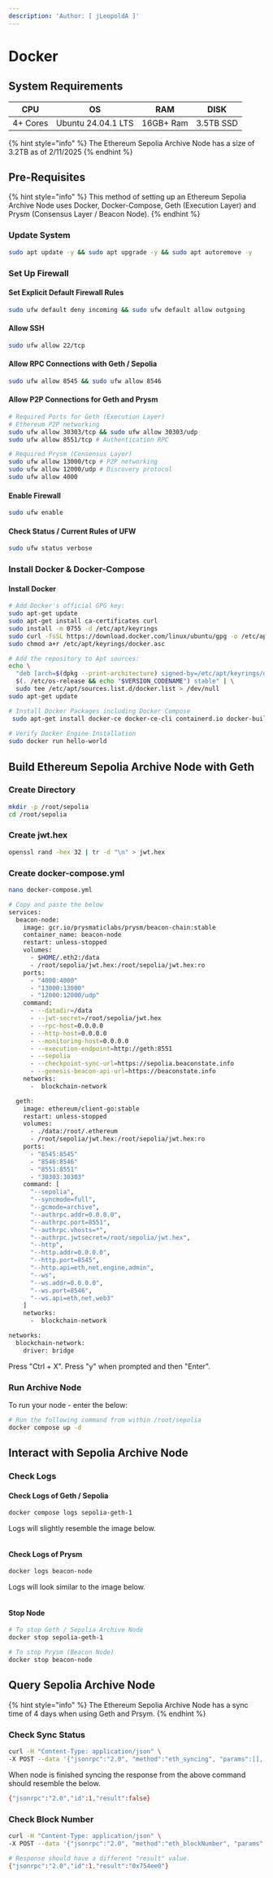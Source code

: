 ```yaml
---
description: 'Author: [ jLeopoldA ]'
---
```


# Docker

## System Requirements

| CPU      | OS                 | RAM       | DISK      |
| -------- | ------------------ | --------- | --------- |
| 4+ Cores | Ubuntu 24.04.1 LTS | 16GB+ Ram | 3.5TB SSD |

{% hint style="info" %}
The Ethereum Sepolia Archive Node has a size of 3.2TB as of 2/11/2025
{% endhint %}

## Pre-Requisites

{% hint style="info" %}
This method of setting up an Ethereum Sepolia Archive Node uses Docker, Docker-Compose, Geth (Execution Layer) and Prysm (Consensus Layer / Beacon Node).
{% endhint %}

### Update System

```bash
sudo apt update -y && sudo apt upgrade -y && sudo apt autoremove -y
```

### Set Up Firewall

#### Set Explicit Default Firewall Rules

```bash
sudo ufw default deny incoming && sudo ufw default allow outgoing
```

#### Allow SSH

```bash
sudo ufw allow 22/tcp
```

#### Allow RPC Connections with Geth / Sepolia

```bash
sudo ufw allow 8545 && sudo ufw allow 8546
```

#### Allow P2P Connections for Geth and Prysm

```bash
# Required Ports for Geth (Execution Layer)
# Ethereum P2P networking
sudo ufw allow 30303/tcp && sudo ufw allow 30303/udp
sudo ufw allow 8551/tcp # Authentication RPC

# Required Prysm (Consensus Layer)
sudo ufw allow 13000/tcp # P2P networking
sudo ufw allow 12000/udp # Discovery protocol
sudo ufw allow 4000
```

#### Enable Firewall

```bash
sudo ufw enable
```

#### Check Status / Current Rules of UFW

```bash
sudo ufw status verbose
```

### Install Docker & Docker-Compose

#### Install Docker

```bash
# Add Docker's official GPG key:
sudo apt-get update
sudo apt-get install ca-certificates curl
sudo install -m 0755 -d /etc/apt/keyrings
sudo curl -fsSL https://download.docker.com/linux/ubuntu/gpg -o /etc/apt/keyrings/docker.asc
sudo chmod a+r /etc/apt/keyrings/docker.asc

# Add the repository to Apt sources:
echo \
  "deb [arch=$(dpkg --print-architecture) signed-by=/etc/apt/keyrings/docker.asc] https://download.docker.com/linux/ubuntu \
  $(. /etc/os-release && echo "$VERSION_CODENAME") stable" | \
  sudo tee /etc/apt/sources.list.d/docker.list > /dev/null
sudo apt-get update

# Install Docker Packages including Docker Compose
 sudo apt-get install docker-ce docker-ce-cli containerd.io docker-buildx-plugin docker-compose-plugin
 
# Verify Docker Engine Installation
sudo docker run hello-world
```

## Build Ethereum Sepolia Archive Node with Geth

### Create Directory

```bash
mkdir -p /root/sepolia
cd /root/sepolia
```

### Create jwt.hex

```bash
openssl rand -hex 32 | tr -d "\n" > jwt.hex
```

### Create docker-compose.yml

```bash
nano docker-compose.yml

# Copy and paste the below
services:
  beacon-node:
    image: gcr.io/prysmaticlabs/prysm/beacon-chain:stable
    container_name: beacon-node
    restart: unless-stopped
    volumes:
      - $HOME/.eth2:/data
      - /root/sepolia/jwt.hex:/root/sepolia/jwt.hex:ro
    ports:
      - "4000:4000"
      - "13000:13000"
      - "12000:12000/udp"
    command:
      - --datadir=/data
      - --jwt-secret=/root/sepolia/jwt.hex
      - --rpc-host=0.0.0.0
      - --http-host=0.0.0.0
      - --monitoring-host=0.0.0.0
      - --execution-endpoint=http://geth:8551
      - --sepolia
      - --checkpoint-sync-url=https://sepolia.beaconstate.info
      - --genesis-beacon-api-url=https://beaconstate.info
    networks:
      -  blockchain-network

  geth:
    image: ethereum/client-go:stable
    restart: unless-stopped
    volumes:
      - ./data:/root/.ethereum
      - /root/sepolia/jwt.hex:/root/sepolia/jwt.hex:ro
    ports:
      - "8545:8545"
      - "8546:8546"
      - "8551:8551"
      - "30303:30303"
    command: [
      "--sepolia",
      "--syncmode=full",
      "--gcmode=archive",
      "--authrpc.addr=0.0.0.0",
      "--authrpc.port=8551",
      "--authrpc.vhosts=*",
      "--authrpc.jwtsecret=/root/sepolia/jwt.hex",
      "--http",
      "--http.addr=0.0.0.0",
      "--http.port=8545",
      "--http.api=eth,net,engine,admin",
      "--ws",
      "--ws.addr=0.0.0.0",
      "--ws.port=8546",
      "--ws.api=eth,net,web3"
    ]
    networks:
      -  blockchain-network

networks:
  blockchain-network:
    driver: bridge
```

Press "Ctrl + X". Press "y" when prompted and then "Enter".

### Run Archive Node

To run your node - enter the below:

```bash
# Run the following command from within /root/sepolia
docker compose up -d
```

## Interact with Sepolia Archive Node

### Check Logs

#### Check Logs of Geth / Sepolia

```bash
docker compose logs sepolia-geth-1
```

Logs will slightly resemble the image below.

<figure><img src="../../../../.gitbook/assets/a.png" alt=""><figcaption></figcaption></figure>

#### Check Logs of Prysm

```bash
docker logs beacon-node
```

Logs will look similar to the image below.

<figure><img src="../../../../.gitbook/assets/b.png" alt=""><figcaption></figcaption></figure>

#### Stop Node

```bash
# To stop Geth / Sepolia Archive Node
docker stop sepolia-geth-1

# To stop Prysm (Beacon Node)
docker stop beacon-node
```

## Query Sepolia Archive Node

{% hint style="info" %}
The Ethereum Sepolia Archive Node has a sync time of 4 days when using Geth and Prsym.
{% endhint %}

### Check Sync Status

```bash
curl -H "Content-Type: application/json" \
-X POST --data '{"jsonrpc":"2.0", "method":"eth_syncing", "params":[], "id":1}' http://localhost:8545
```

When node is finished syncing the response from the above command should resemble the below.

```bash
{"jsonrpc":"2.0","id":1,"result":false}
```

### Check Block Number

```bash
curl -H "Content-Type: application/json" \
-X POST --data '{"jsonrpc":"2.0", "method":"eth_blockNumber", "params":[], "id":1}' http://localhost:8545

# Response should have a different "result" value.
{"jsonrpc":"2.0","id":1,"result":"0x754ee0"}
```
